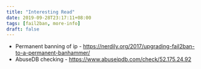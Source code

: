 ```yaml
---
title: "Interesting Read"
date: 2019-09-28T23:17:11+08:00
tags: [fail2ban, more-info]
draft: false
---
```


* Permanent banning of ip - https://nerdily.org/2017/upgrading-fail2ban-to-a-permanent-banhammer/
* AbuseDB checking - https://www.abuseipdb.com/check/52.175.24.92
